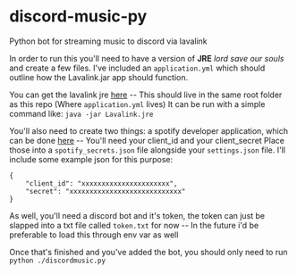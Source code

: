 # discord-music-py
Python bot for streaming music to discord via lavalink 

In order to run this you'll need to have a version of **JRE** _lord save our souls_ and create a few files. I've included an `application.yml` which should outline how the Lavalink.jar app should function.

You can get the lavalink jre [here](https://github.com/freyacodes/Lavalink/releases/) -- This should live in the same root folder as this repo (Where `application.yml` lives)
It can be run with a simple command like: `java -jar Lavalink.jre`

You'll also need to create two things: a spotify developer application, which can be done [here](https://developer.spotify.com/dashboard/login) -- You'll need your client_id and your client_secret
Place those into a `spotify_secrets.json` file alongside your `settings.json` file. I'll include some example json for this purpose:

```
{
    "client_id": "xxxxxxxxxxxxxxxxxxxxxx",
    "secret": "xxxxxxxxxxxxxxxxxxxxxxxxxxxx"
}
```

As well, you'll need a discord bot and it's token, the token can just be slapped into a txt file called `token.txt` for now -- In the future i'd be preferable to load this through env var as well

Once that's finished and you've added the bot, you should only need to run `python ./discordmusic.py`
